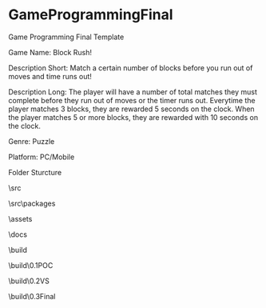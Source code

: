 # GameProgrammingFinal
Game Programming Final Template

Game Name: Block Rush!

Description Short:  Match a certain number of blocks before you run out of moves and time runs out!

Description Long: The player will have a number of total matches they must complete before they run out of moves or the timer runs out. Everytime the player matches 3 blocks, they are rewarded 5 seconds on the clock. When the player matches 5 or more blocks, they are rewarded with 10 seconds on the clock.

Genre: Puzzle

Platform: PC/Mobile

Folder Sturcture

\src

\src\packages

\assets

\docs

\build

\build\0.1POC

\build\0.2VS

\build\0.3Final
